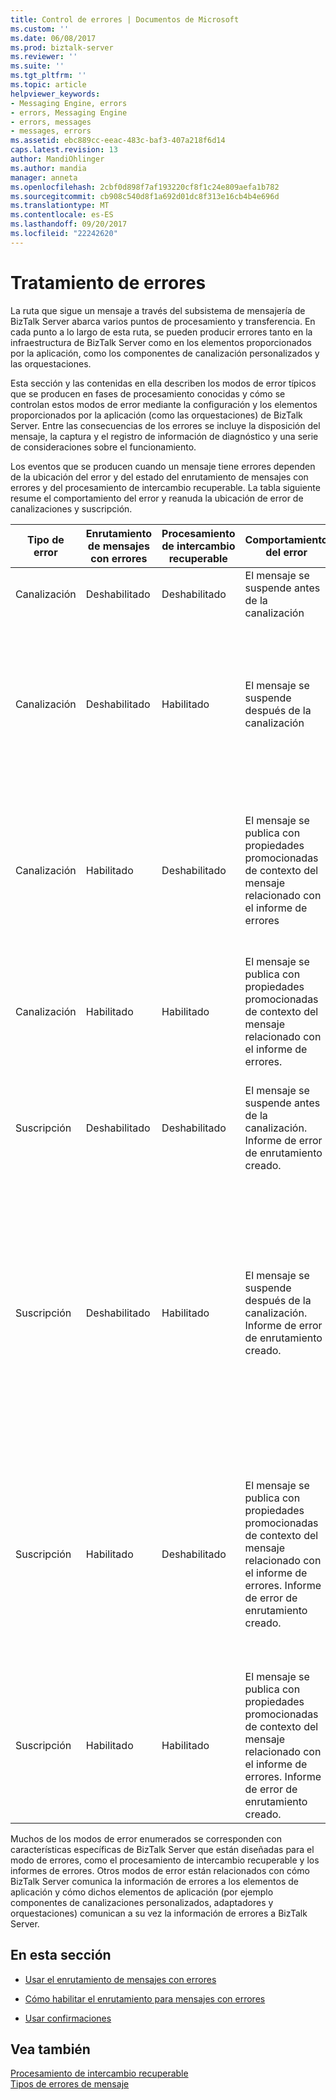 ```yaml
---
title: Control de errores | Documentos de Microsoft
ms.custom: ''
ms.date: 06/08/2017
ms.prod: biztalk-server
ms.reviewer: ''
ms.suite: ''
ms.tgt_pltfrm: ''
ms.topic: article
helpviewer_keywords:
- Messaging Engine, errors
- errors, Messaging Engine
- errors, messages
- messages, errors
ms.assetid: ebc889cc-eeac-483c-baf3-407a218f6d14
caps.latest.revision: 13
author: MandiOhlinger
ms.author: mandia
manager: anneta
ms.openlocfilehash: 2cbf0d898f7af193220cf8f1c24e809aefa1b782
ms.sourcegitcommit: cb908c540d8f1a692d01dc8f313e16cb4b4e696d
ms.translationtype: MT
ms.contentlocale: es-ES
ms.lasthandoff: 09/20/2017
ms.locfileid: "22242620"
---
```

# <a name="error-handling"></a>Tratamiento de errores
La ruta que sigue un mensaje a través del subsistema de mensajería de BizTalk Server abarca varios puntos de procesamiento y transferencia. En cada punto a lo largo de esta ruta, se pueden producir errores tanto en la infraestructura de BizTalk Server como en los elementos proporcionados por la aplicación, como los componentes de canalización personalizados y las orquestaciones.  
  
 Esta sección y las contenidas en ella describen los modos de error típicos que se producen en fases de procesamiento conocidas y cómo se controlan estos modos de error mediante la configuración y los elementos proporcionados por la aplicación (como las orquestaciones) de BizTalk Server. Entre las consecuencias de los errores se incluye la disposición del mensaje, la captura y el registro de información de diagnóstico y una serie de consideraciones sobre el funcionamiento.  
  
 Los eventos que se producen cuando un mensaje tiene errores dependen de la ubicación del error y del estado del enrutamiento de mensajes con errores y del procesamiento de intercambio recuperable. La tabla siguiente resume el comportamiento del error y reanuda la ubicación de error de canalizaciones y suscripción.  
  
|Tipo de error|Enrutamiento de mensajes con errores|Procesamiento de intercambio recuperable|Comportamiento del error|Reanudar ubicación|  
|------------------|----------------------------|----------------------------------------|----------------------|---------------------|  
|Canalización|Deshabilitado|Deshabilitado|El mensaje se suspende antes de la canalización|Antes de la canalización.|  
|Canalización|Deshabilitado|Habilitado|El mensaje se suspende después de la canalización|Antes de la canalización. Para obtener más información sobre el procesamiento de intercambio recuperable, consulte [procesamiento de intercambio recuperable](../core/recoverable-interchange-processing.md).|  
|Canalización|Habilitado|Deshabilitado|El mensaje se publica con propiedades promocionadas de contexto del mensaje relacionado con el informe de errores|El mensaje no se suspende. Para obtener más información acerca de los mensajes error de enrutamientos, consulte [utilizando Error Message Routing](../core/using-failed-message-routing.md).|  
|Canalización|Habilitado|Habilitado|El mensaje se publica con propiedades promocionadas de contexto del mensaje relacionado con el informe de errores.|El mensaje no se suspende.|  
|Suscripción|Deshabilitado|Deshabilitado|El mensaje se suspende antes de la canalización. Informe de error de enrutamiento creado.|El mensaje se reanudará antes de la canalización. El informe de error de enrutamiento es no reanudable.|  
|Suscripción|Deshabilitado|Habilitado|El mensaje se suspende después de la canalización. Informe de error de enrutamiento creado.|El mensaje se reanudará antes de la canalización. El informe de error de enrutamiento es no reanudable. Para obtener más información sobre el procesamiento de intercambio recuperable, consulte [procesamiento de intercambio recuperable](../core/recoverable-interchange-processing.md).|  
|Suscripción|Habilitado|Deshabilitado|El mensaje se publica con propiedades promocionadas de contexto del mensaje relacionado con el informe de errores. Informe de error de enrutamiento creado.|El mensaje no se suspende. El informe de error de enrutamiento es no reanudable. Para obtener más información acerca de los mensajes error de enrutamientos, consulte [utilizando Error Message Routing](../core/using-failed-message-routing.md).|  
|Suscripción|Habilitado|Habilitado|El mensaje se publica con propiedades promocionadas de contexto del mensaje relacionado con el informe de errores. Informe de error de enrutamiento creado.|El mensaje no se suspende. El informe de error de enrutamiento es no reanudable.|  
  
 Muchos de los modos de error enumerados se corresponden con características específicas de BizTalk Server que están diseñadas para el modo de errores, como el procesamiento de intercambio recuperable y los informes de errores. Otros modos de error están relacionados con cómo BizTalk Server comunica la información de errores a los elementos de aplicación y cómo dichos elementos de aplicación (por ejemplo componentes de canalizaciones personalizados, adaptadores y orquestaciones) comunican a su vez la información de errores a BizTalk Server.  
  
## <a name="in-this-section"></a>En esta sección  
  
-   [Usar el enrutamiento de mensajes con errores](../core/using-failed-message-routing.md)  
  
-   [Cómo habilitar el enrutamiento para mensajes con errores](../core/how-to-enable-routing-for-failed-messages.md)  
  
-   [Usar confirmaciones](../core/using-acknowledgments.md)  
  
## <a name="see-also"></a>Vea también  
 [Procesamiento de intercambio recuperable](../core/recoverable-interchange-processing.md)   
 [Tipos de errores de mensaje](../core/types-of-message-failures.md)
